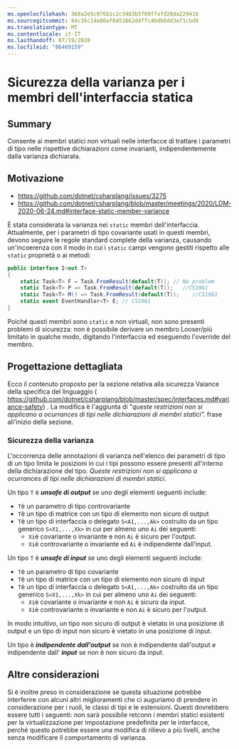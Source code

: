 ```yaml
---
ms.openlocfilehash: 368a2e5c076b1c2c3483b5f09ffafd28da229416
ms.sourcegitcommit: 84c16c14e06ef8451662d4ffc4bdb8dd3ef1cbd8
ms.translationtype: MT
ms.contentlocale: it-IT
ms.lasthandoff: 07/19/2020
ms.locfileid: "86469159"
---
```

# <a name="variance-safety-for-static-interface-members"></a>Sicurezza della varianza per i membri dell'interfaccia statica

## <a name="summary"></a>Summary

Consente ai membri statici non virtuali nelle interfacce di trattare i parametri di tipo nelle rispettive dichiarazioni come invarianti, indipendentemente dalla varianza dichiarata.

## <a name="motivation"></a>Motivazione


- https://github.com/dotnet/csharplang/issues/3275
- https://github.com/dotnet/csharplang/blob/master/meetings/2020/LDM-2020-06-24.md#interface-static-member-variance

È stata considerata la varianza nei `static` membri dell'interfaccia. Attualmente, per i parametri di tipo covariante usati in questi membri, devono seguire le regole standard complete della varianza, causando un'incoerenza con il modo in cui i `static` campi vengono gestiti rispetto alle `static` proprietà o ai metodi:

```cs
public interface I<out T>
{
    static Task<T> F = Task.FromResult(default(T)); // No problem
    static Task<T> P => Task.FromResult(default(T));   //CS1961
    static Task<T> M() => Task.FromResult(default(T));    //CS1961
    static event EventHandler<T> E; // CS1961
}
```

Poiché questi membri sono `static` e non virtuali, non sono presenti problemi di sicurezza: non è possibile derivare un membro Looser/più limitato in qualche modo, digitando l'interfaccia ed eseguendo l'override del membro.

## <a name="detailed-design"></a>Progettazione dettagliata

Ecco il contenuto proposto per la sezione relativa alla sicurezza Vaiance della specifica del linguaggio ( https://github.com/dotnet/csharplang/blob/master/spec/interfaces.md#variance-safety) .
La modifica è l'aggiunta di "*queste restrizioni non si applicano a ocurrances di tipi nelle dichiarazioni di membri statici".* frase all'inizio della sezione. 

### <a name="variance-safety"></a>Sicurezza della varianza

L'occorrenza delle annotazioni di varianza nell'elenco dei parametri di tipo di un tipo limita le posizioni in cui i tipi possono essere presenti all'interno della dichiarazione del tipo.
*Queste restrizioni non si applicano a ocurrances di tipi nelle dichiarazioni di membri statici.*

Un tipo `T` è ***unsafe di output*** se uno degli elementi seguenti include:

*  `T`è un parametro di tipo controvariante
*  `T`è un tipo di matrice con un tipo di elemento non sicuro di output
*  `T`è un tipo di interfaccia o delegato `S<A1,...,Ak>` costruito da un tipo generico `S<X1,...,Xk>` in cui per almeno uno `Ai` dei seguenti:
   * `Xi`è covariante o invariante e non `Ai` è sicuro per l'output.
   * `Xi`è controvariante o invariante ed `Ai` è indipendente dall'input.
   
Un tipo `T` è ***unsafe di input*** se uno degli elementi seguenti include:

*  `T`è un parametro di tipo covariante
*  `T`è un tipo di matrice con un tipo di elemento non sicuro di input
*  `T`è un tipo di interfaccia o delegato `S<A1,...,Ak>` costruito da un tipo generico `S<X1,...,Xk>` in cui per almeno uno `Ai` dei seguenti:
   * `Xi`è covariante o invariante e non `Ai` è sicuro da input.
   * `Xi`è controvariante o invariante e non `Ai` è sicuro per l'output.

In modo intuitivo, un tipo non sicuro di output è vietato in una posizione di output e un tipo di input non sicuro è vietato in una posizione di input.

Un tipo è ***indipendente dall'output*** se non è indipendente dall'output e indipendente dall' ***input*** se non è non sicuro da input.


## <a name="other-considerations"></a>Altre considerazioni

Si è inoltre preso in considerazione se questa situazione potrebbe interferire con alcuni altri miglioramenti che ci auguriamo di prendere in considerazione per i ruoli, le classi di tipi e le estensioni. Questi dovrebbero essere tutti i seguenti: non sarà possibile retconn i membri statici esistenti per la virtualizzazione per impostazione predefinita per le interfacce, perché questo potrebbe essere una modifica di rilievo a più livelli, anche senza modificare il comportamento di varianza.
